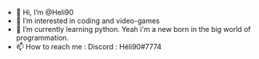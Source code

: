 - 👋 Hi, I’m @Heli90
- 👀 I’m interested in coding and video-games
- 🌱 I’m currently learning python. Yeah i'm a new born in the big world of programmation.
- 📫 How to reach me : Discord : Héli90#7774

<!---
Heli90/Heli90 is a ✨ special ✨ repository because its `README.md` (this file) appears on your GitHub profile.
You can click the Preview link to take a look at your changes.
--->
